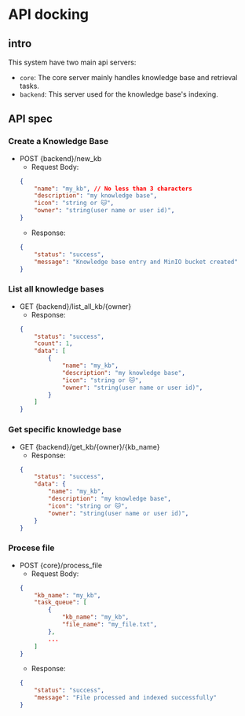 # API docking

## intro

This system have two main api servers:

- `core`: The core server mainly handles knowledge base and retrieval tasks.
- `backend`: This server used for the knowledge base's indexing.

## API spec

### Create a Knowledge Base

- POST {backend}/new_kb
    - Request Body:
    ```json
    {
        "name": "my_kb", // No less than 3 characters
        "description": "my knowledge base",
        "icon": "string or 🐱",
        "owner": "string(user name or user id)",
    }
    ```
    - Response:
    ```json
    {
        "status": "success",
        "message": "Knowledge base entry and MinIO bucket created"
    }
    ```

### List all knowledge bases

- GET {backend}/list_all_kb/{owner}
    - Response:
    ```json
    {
        "status": "success",
        "count": 1,
        "data": [
            {
                "name": "my_kb",
                "description": "my knowledge base",
                "icon": "string or 🐱",
                "owner": "string(user name or user id)",
            }
        ]
    }
    ```

### Get specific knowledge base

- GET {backend}/get_kb/{owner}/{kb_name}
    - Response:
    ```json
    {
        "status": "success",
        "data": {
            "name": "my_kb",
            "description": "my knowledge base",
            "icon": "string or 🐱",
            "owner": "string(user name or user id)",
        }
    }
    ```

### Procese file

- POST {core}/process_file
    - Request Body:
    ```json
    {
        "kb_name": "my_kb",
        "task_queue": [
            {
                "kb_name": "my_kb",
                "file_name": "my_file.txt",
            },
            ...
        ]
    }
    ```
    - Response:
    ```json
    {
        "status": "success",
        "message": "File processed and indexed successfully"
    }
    ```